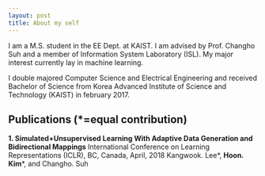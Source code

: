 ```yaml
---
layout: post
title: About my self
---
```


I am a M.S. student in the EE Dept. at KAIST. I am advised by Prof. Changho Suh and a member of Information System Laboratory (ISL). My major interest currently lay in machine learning.

I double majored Computer Science and Electrical Engineering and received Bachelor of Science from Korea Advanced Institute of Science and Technology (KAIST) in february 2017. 

## Publications (*=equal contribution)

**1. Simulated+Unsupervised Learning With Adaptive Data Generation and Bidirectional Mappings**
    International Conference on Learning Representations (ICLR), BC, Canada, April, 2018
    Kangwook. Lee*, **Hoon. Kim***, and Changho. Suh

